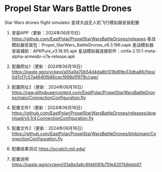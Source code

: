 # Propel Star Wars Battle Drones
Star Wars drones flight simulator
星球大战无人机飞行模拟器安装配置

1. 安装APP（更新：2024年06月10日）
https://github.com/EastPolar/PropelStarWarsBattleDrones/releases
星战模拟器安装包：Propel_StarWars_BattleDrones_v6.3.196.xapk
星战模拟器安装辅助：APKPure_v3.18.95.apk
星战模拟器连接软件：cmfa-2.10.1-meta-alpha-armeabi-v7a-release.apk

2. 配置网址1（更新：2024年06月16日）
https://paste.gg/p/yckeyi/a55a9a70b54d4da8b1318d99e33dba86/files/0d7cf7c57a4640fb86cecf898d1f979c/raw/

3. 配置网址2（更新：2024年06月16日）
https://raw.githubusercontent.com/EastPolar/PropelStarWarsBattleDrones/main/ConnectionConfiguration.fly

4. 配置文件1（更新：2024年06月16日）
https://github.com/EastPolar/PropelStarWarsBattleDrones/releases/download/v0.1/4.ConnectionConfiguration.fly

5. 配置文件2（更新：2024年06月16日）
https://github.com/EastPolar/PropelStarWarsBattleDrones/blob/main/ConnectionConfiguration.fly

6. 配置结果测试
https://scratch.mit.edu/

7. 配置说明
https://paste.gg/p/yckeyi/01a9a3a6c8fd4081b75fe4207b8ebb07
